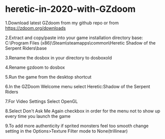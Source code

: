 # heretic-in-2020-with-GZdoom

1.Download latest GZdoom from my github repo or from https://zdoom.org/downloads

2.Extract and copy/paste into your game installation directory base:
C:\Program Files (x86)\Steam\steamapps\common\Heretic Shadow of the Serpent Riders\base

3.Rename the dosbox in your directory to dosboxold

4.Rename gzdoom to dosbox

5.Run the game from the desktop shortcut

6.In the GZDoom Welcome menu select Heretic:Shadow of the Serpent Riders

7.For Video Settings Select OpenGL

8.Select Don't Ask Me Again checkbox in order for the menu not to show up every time you launch the game 

9.To add more authenticity if sprited monsters feel too smooth change setting in the Options>Texture Filter mode to None(trillinear)

